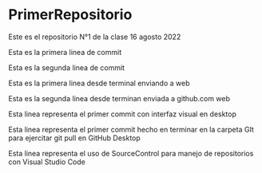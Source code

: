 # PrimerRepositorio
Este es el repositorio N°1 de la clase 16 agosto 2022

Esta es la primera linea de commit 

Esta es la segunda linea de commit 

Esta es la primera linea desde terminal enviando a web

Esta es la segunda linea desde terminan enviada a github.com web

Esta linea representa el primer commit con interfaz visual en desktop

Esta linea representa el primer commit hecho en terminar en la carpeta GIt para ejercitar git pull en GitHub Desktop

Esta linea representa el uso de SourceControl para manejo de repositorios con Visual Studio Code